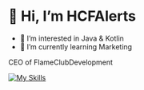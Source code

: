 # 👋 Hi, I’m HCFAlerts
- 👀 I’m interested in Java & Kotlin
- 🌱 I’m currently learning Marketing

CEO of FlameClubDevelopment

[![My Skills](https://skillicons.dev/icons?i=eclipse,gradle,idea,java,js,kotlin,linux,maven,mongodb,mysql,redis,vscode&theme=dark)](https://skillicons.dev)

